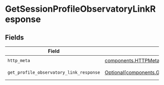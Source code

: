 # GetSessionProfileObservatoryLinkResponse


## Fields

| Field                                                                                                                  | Type                                                                                                                   | Required                                                                                                               | Description                                                                                                            |
| ---------------------------------------------------------------------------------------------------------------------- | ---------------------------------------------------------------------------------------------------------------------- | ---------------------------------------------------------------------------------------------------------------------- | ---------------------------------------------------------------------------------------------------------------------- |
| `http_meta`                                                                                                            | [components.HTTPMetadata](../../models/components/httpmetadata.md)                                                     | :heavy_check_mark:                                                                                                     | N/A                                                                                                                    |
| `get_profile_observatory_link_response`                                                                                | [Optional[components.GetProfileObservatoryLinkResponse]](../../models/components/getprofileobservatorylinkresponse.md) | :heavy_minus_sign:                                                                                                     | GetSessionProfileObservatoryLink 200 response                                                                          |